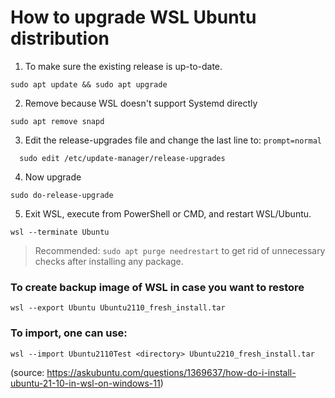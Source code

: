 # How to upgrade WSL Ubuntu distribution

1. To make sure the existing release is up-to-date.
  ```
  sudo apt update && sudo apt upgrade 
  ```
2. Remove because WSL doesn't support Systemd directly  
  ```
  sudo apt remove snapd
  ```

3. Edit the release-upgrades file and change the last line to: `prompt=normal`
  ```
    sudo edit /etc/update-manager/release-upgrades
  ```    

4. Now upgrade
  ```
  sudo do-release-upgrade
  ```

5. Exit WSL, execute from PowerShell or CMD, and restart WSL/Ubuntu.
  ```
  wsl --terminate Ubuntu
  ```

> Recommended: `sudo apt purge needrestart` to get rid of unnecessary checks after installing any package.  


### To create backup image of WSL in case you want to restore
```
wsl --export Ubuntu Ubuntu2110_fresh_install.tar
```

### To import, one can use:
```
wsl --import Ubuntu2110Test <directory> Ubuntu2210_fresh_install.tar
```

(source: https://askubuntu.com/questions/1369637/how-do-i-install-ubuntu-21-10-in-wsl-on-windows-11)

